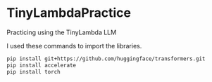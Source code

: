 # TinyLambdaPractice
Practicing using the TinyLambda LLM

I used these commands to import the libraries.

```bash
pip install git+https://github.com/huggingface/transformers.git
pip install accelerate
pip install torch
```

